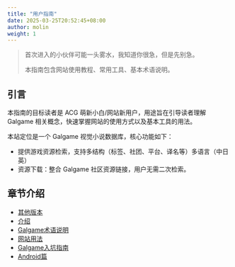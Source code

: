 ```yaml
---
title: "用户指南"
date: 2025-03-25T20:52:45+08:00
author: molin
weight: 1
---
```


> 首次进入的小伙伴可能一头雾水，我知道你很急，但是先别急。
>
> 本指南包含网站使用教程、常用工具、基本术语说明。

## 引言

本指南的目标读者是 ACG 萌新小白/网站新用户，用途旨在引导读者理解 Galgame 相关概念，快速掌握网站的使用方式以及基本工具的用法。

本站定位是一个 Galgame 视觉小说数据库，核心功能如下：
 - 提供游戏资源检索，支持多结构（标签、社团、平台、译名等）多语言（中日英）
 - 资源下载：整合 Galgame 社区资源链接，用户无需二次检索。

## 章节介绍

- [其他版本]()
- [介绍]()
- [Galgame术语说明](/docs/term_explanation/)
- [网站用法](/docs/net_usage/)
- [Galgame入坑指南](/docs/build_env_windows/)
- [Android篇](/docs/build_env_android/)
<!--more-->
